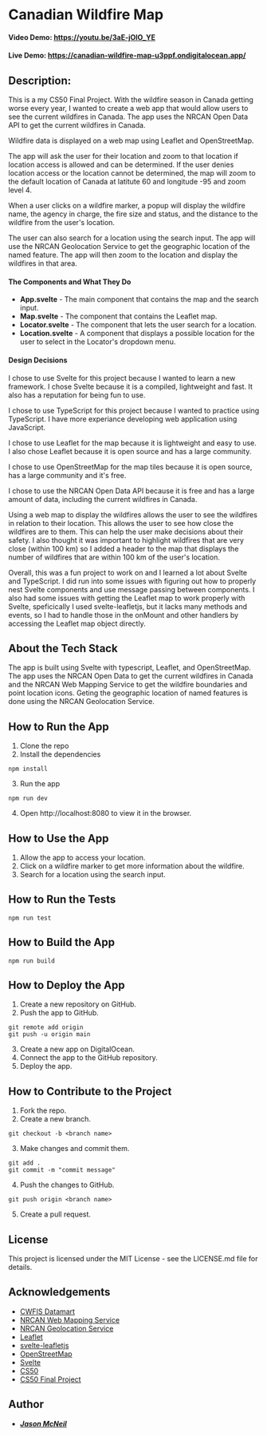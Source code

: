 # Canadian Wildfire Map

#### Video Demo:  https://youtu.be/3aE-jOlO_YE

#### Live Demo:  https://canadian-wildfire-map-u3ppf.ondigitalocean.app/

## Description:

This is a my CS50 Final Project. With the wildfire season in Canada getting worse every year, I wanted to create a web app that would allow users to see the current wildfires in Canada. The app uses the NRCAN Open Data API to get the current wildfires in Canada.

Wildfire data is displayed on a web map using Leaflet and OpenStreetMap.

The app will ask the user for their location and zoom to that location if location access is allowed and can be determined. If the user denies location access or the location cannot be determined, the map will zoom to the default location of Canada at latitute 60 and longitude -95 and zoom level 4.

When a user clicks on a wildfire marker, a popup will display the wildfire name, the agency in charge, the fire size and status, and the distance to the wildfire from the user's location.

The user can also search for a location using the search input. The app will use the NRCAN Geolocation Service to get the geographic location of the named feature. The app will then zoom to the location and display the wildfires in that area.

#### The Components and What They Do

* **App.svelte** - The main component that contains the map and the search input.
* **Map.svelte** - The component that contains the Leaflet map.
* **Locator.svelte** - The component that lets the user search for a location.
* **Location.svelte** - A component that displays a possible location for the user to select in the Locator's dropdown menu.

#### Design Decisions

I chose to use Svelte for this project because I wanted to learn a new framework. I chose Svelte because it is a compiled, lightweight and fast. It also has a reputation for being fun to use.

I chose to use TypeScript for this project because I wanted to practice using TypeScript. I have more experiance developing web application using JavaScript.

I chose to use Leaflet for the map because it is lightweight and easy to use. I also chose Leaflet because it is open source and has a large community.

I chose to use OpenStreetMap for the map tiles because it is open source, has a large community and it's free.

I chose to use the NRCAN Open Data API because it is free and has a large amount of data, including the current wildfires in Canada.

Using a web map to display the wildfires allows the user to see the wildfires in relation to their location. This allows the user to see how close the wildfires are to them. This can help the user make decisions about their safety. I also thought it was important to highlight wildfires that are very close (within 100 km) so I added a header to the map that displays the number of wildfires that are within 100 km of the user's location.

Overall, this was a fun project to work on and I learned a lot about Svelte and TypeScript. I did run into some issues with figuring out how to properly nest Svelte components and use message passing between components. I also had some issues with getting the Leaflet map to work properly with Svelte, speficically I used svelte-leafletjs, but it lacks many methods and events, so I had to handle those in the onMount and other handlers by accessing the Leaflet map object directly.

## About the Tech Stack
The app is built using Svelte with typescript, Leaflet, and OpenStreetMap. The app uses the NRCAN Open Data to get the current wildfires in Canada and the NRCAN Web Mapping Service to get the wildfire boundaries and point location icons. Geting the geographic location of named features is done using the NRCAN Geolocation Service.

## How to Run the App
1. Clone the repo
2. Install the dependencies
```
npm install
```
3. Run the app
```
npm run dev
```
4. Open http://localhost:8080 to view it in the browser.

## How to Use the App
1. Allow the app to access your location.
2. Click on a wildfire marker to get more information about the wildfire.
3. Search for a location using the search input.

## How to Run the Tests
```
npm run test
```

## How to Build the App
```
npm run build
```

## How to Deploy the App
1. Create a new repository on GitHub.
2. Push the app to GitHub.
```
git remote add origin
git push -u origin main
```
3. Create a new app on DigitalOcean.
4. Connect the app to the GitHub repository.
5. Deploy the app.

## How to Contribute to the Project
1. Fork the repo.
2. Create a new branch.
```
git checkout -b <branch name>
```
3. Make changes and commit them.
```
git add .
git commit -m "commit message"
```
4. Push the changes to GitHub.
```
git push origin <branch name>
```
5. Create a pull request.

## License
This project is licensed under the MIT License - see the LICENSE.md file for details.

## Acknowledgements
* [CWFIS Datamart](https://cwfis.cfs.nrcan.gc.ca/datamart)
* [NRCAN Web Mapping Service](https://cwfis.cfs.nrcan.gc.ca/geoserver/public/wms?service=WMS&request=getcapabilities&version=1.1.0&layers=activefires_current&legend_format=image/png&feature_info_type=text/plain)
* [NRCAN Geolocation Service](https://geogratis.gc.ca/services/geolocation/en/locate?q=)
* [Leaflet](https://leafletjs.com/)
* [svelte-leafletjs](https://github.com/ngyewch/svelte-leaflet)
* [OpenStreetMap](https://www.openstreetmap.org/)
* [Svelte](https://svelte.dev/)
* [CS50](https://cs50.harvard.edu/x/2023/)
* [CS50 Final Project](https://cs50.harvard.edu/x/2023/project/)

## Author
* [***Jason McNeil***](https://github.com/sixcolors)